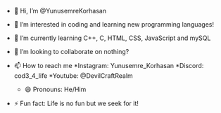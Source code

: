 - 👋 Hi, I’m @YunusemreKorhasan
  
- 👀 I’m interested in coding and learning new programming languages!
  
- 🌱 I’m currently learning C++, C, HTML, CSS, JavaScript and mySQL
  
- 💞️ I’m looking to collaborate on nothing?
  
- 📫 How to reach me
  *Instagram: Yunusemre_Korhasan
  *Discord: cod3_4_life
  *Youtube: @DevilCraftRealm
  
  - 😄 Pronouns: He/Him
- ⚡ Fun fact: Life is no fun but we seek for it!

<!---
YunusemreKorhasan/YunusemreKorhasan is a ✨ special ✨ repository because its `README.md` (this file) appears on your GitHub profile.
You can click the Preview link to take a look at your changes.
--->
